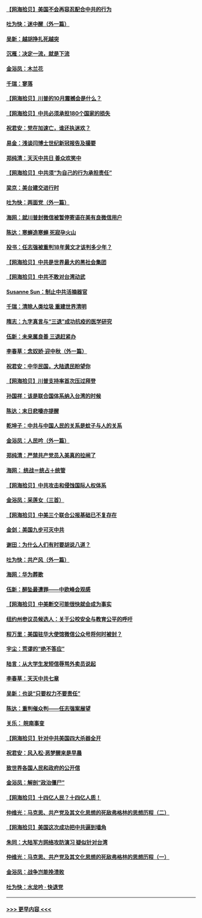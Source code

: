 #### [【网海拾贝】美国不会再容忍配合中共的行为](../pages/nsc993/n12433808.md?t=09280151) 
#### [吐为快：迷中醒（外一篇）](../pages/nsc993/n12433585.md?t=09280151) 
#### [吴新：越胡挣扎死越突](../pages/nsc993/n12433562.md?t=09280151) 
#### [沉雁：决定一流，就是下流](../pages/nsc993/n12432128.md?t=09280151) 
#### [金浴凤：木兰花](../pages/nsc993/n12432124.md?t=09280151) 
#### [千瑞：寥落](../pages/nsc993/n12432071.md?t=09280151) 
#### [【网海拾贝】川普的10月震撼会是什么？](../pages/nsc993/n12431624.md?t=09280151) 
#### [【网海拾贝】中共必须承担180个国家的损失](../pages/nsc993/n12428893.md?t=09280151) 
#### [祝君安：党在加速亡，谁还执迷欢？](../pages/nsc993/n12428652.md?t=09280151) 
#### [易金：浅谈闫博士世纪新冠报告及撮要](../pages/nsc993/n12426822.md?t=09280151) 
#### [郑纯清：天灭中共日 善众欢笑中](../pages/nsc993/n12426784.md?t=09280151) 
#### [【网海拾贝】中共须“为自己的行为承担责任”](../pages/nsc993/n12426067.md?t=09280151) 
#### [梁京：美台建交进行时](../pages/nsc993/n12424066.md?t=09280151) 
#### [吐为快：两面党（外一篇）](../pages/nsc993/n12424043.md?t=09280151) 
#### [海网：就川普封微信被暂停寄语在美有良微信用户](../pages/nsc993/n12424021.md?t=09280151) 
#### [陈达：寒蝉造寒蝉 死寂孕火山](../pages/nsc993/n12423958.md?t=09280151) 
#### [投书：任志强被重判18年黄文才该判多少年？](../pages/nsc993/n12423672.md?t=09280151) 
#### [【网海拾贝】中共是世界最大的黑社会集团](../pages/nsc993/n12423543.md?t=09280151) 
#### [【网海拾贝】中共不敢对台湾动武](../pages/nsc993/n12421418.md?t=09280151) 
#### [Susanne Sun：制止中共活摘器官](../pages/nsc993/n12419654.md?t=09280151) 
#### [千瑞：清除人类垃圾 重建世界清明](../pages/nsc993/n12419414.md?t=09280151) 
#### [隋志：九字真言与“三退”成功抗疫的医学研究](../pages/nsc993/n12419248.md?t=09280151) 
#### [伍新：未来属良善 三退赶紧办](../pages/nsc993/n12418496.md?t=09280151) 
#### [李春草：念奴娇·迎中秋（外一篇）](../pages/nsc993/n12418465.md?t=09280151) 
#### [祝君安：中华民国，大陆遗民盼望你](../pages/nsc993/n12418089.md?t=09280151) 
#### [【网海拾贝】川普支持率首次压过拜登](../pages/nsc993/n12418050.md?t=09280151) 
#### [孙国祥：该是联合国体系纳入台湾的时候](../pages/nsc993/n12417369.md?t=09280151) 
#### [陈达：末日悲嚎亦提醒](../pages/nsc993/n12416736.md?t=09280151) 
#### [乾坤子：中共与中国人民的关系是蚊子与人的关系](../pages/nsc993/n12416632.md?t=09280151) 
#### [金浴凤：人民吟（外一篇）](../pages/nsc993/n12416567.md?t=09280151) 
#### [郑纯清：严禁共产党员入美真的拉闸了](../pages/nsc993/n12416550.md?t=09280151) 
#### [海网： 统战＝统占＋统管](../pages/nsc993/n12416404.md?t=09280151) 
#### [【网海拾贝】中共攻击和侵蚀国际人权体系](../pages/nsc993/n12416250.md?t=09280151) 
#### [金浴凤：采莲女（三首）](../pages/nsc993/n12415517.md?t=09280151) 
#### [【网海拾贝】中美三个联合公报基础已不复存在](../pages/nsc993/n12415054.md?t=09280151) 
#### [金剑：美国九步可灭中共](../pages/nsc993/n12413183.md?t=09280151) 
#### [谢田：为什么人们有时要胡说八道？](../pages/nsc993/n12411861.md?t=09280151) 
#### [吐为快：共产风（外一篇）](../pages/nsc993/n12411761.md?t=09280151) 
#### [海网：华为葬歌](../pages/nsc993/n12410381.md?t=09280151) 
#### [伍新：醉坠最遭罪——中欧峰会观感](../pages/nsc993/n12410364.md?t=09280151) 
#### [【网海拾贝】中美断交可能很快就会成为事实](../pages/nsc993/n12409495.md?t=09280151) 
#### [纽约州参议员候选人：关于公校安全与教育公平的呼吁](../pages/nsc993/n12409228.md?t=09280151) 
#### [程万里：美国驻华大使馆微信公众号将何时被封？](../pages/nsc993/n12407397.md?t=09280151) 
#### [宇尘：荒谬的“绝不答应”](../pages/nsc993/n12407360.md?t=09280151) 
#### [陆言：从大学生发短信辱骂外卖员说起](../pages/nsc993/n12407285.md?t=09280151) 
#### [李春草：天灭中共七章](../pages/nsc993/n12406988.md?t=09280151) 
#### [吴新：也说“只要权力不要责任”](../pages/nsc993/n12406966.md?t=09280151) 
#### [陈达：重判催众判——任志强案展望](../pages/nsc993/n12404540.md?t=09280151) 
#### [关乐： 皖南事变](../pages/nsc993/n12404288.md?t=09280151) 
#### [【网海拾贝】针对中共美国四大杀器全开](../pages/nsc993/n12404172.md?t=09280151) 
#### [祝君安：风入松‧恶梦醒来是早晨](../pages/nsc993/n12401953.md?t=09280151) 
#### [致世界各国人民和政府的公开信](../pages/nsc993/n12401824.md?t=09280151) 
#### [金浴凤：解剖“政治僵尸”](../pages/nsc993/n12401808.md?t=09280151) 
#### [【网海拾贝】十四亿人民？十四亿人质！](../pages/nsc993/n12401708.md?t=09280151) 
#### [仲维光：马克思、共产党及其文化思想的死敌弗格林的思想历程（二）](../pages/nsc993/n12399107.md?t=09280151) 
#### [【网海拾贝】美国这次成功把中共逼到墙角](../pages/nsc993/n12400173.md?t=09280151) 
#### [朱同：大陆军方网络攻防演习 疑似针对台湾](../pages/nsc993/n12399868.md?t=09280151) 
#### [仲维光：马克思、共产党及其文化思想的死敌弗格林的思想历程（一）](../pages/nsc993/n12398341.md?t=09280151) 
#### [金浴凤：战争岂能挽溃败](../pages/nsc993/n12398855.md?t=09280151) 
#### [吐为快：水龙吟 · 快退党](../pages/nsc993/n12398849.md?t=09280151) 

----
#### [ >>> 更早内容 <<< ](../indexes/nsc993-earlier.md)
